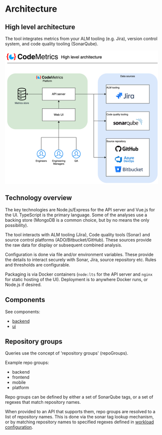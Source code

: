 # Architecture

## High level architecture

The tool integrates metrics from your ALM tooling (e.g. Jira), version control system, and code quality tooling (SonarQube).

![High level architecture](./architecture.png)

## Technology overview

The key technologies are Node.js/Express for the API server and Vue.js for the UI. TypeScript is the primary language. Some of the analyses use a backing store (MongoDB is a common choice, but by no means the only possibility).

The tool interacts with ALM tooling (Jira), Code quality tools (Sonar) and source control platforms (ADO/Bitbucket/GitHub). These sources provide the raw data for display or subsequent combined analysis.

Configuration is done via file and/or environment variables. These provide the details to interact securely with Sonar, Jira, source repository etc. Rules and thresholds are configurable.

Packaging is via Docker containers (`node:lts` for the API server and `nginx` for static hosting of the UI). Deployment is to anywhere Docker runs, or Node.js if desired.

## Components

See components:

- [backend](../backend)
- [ui](../ui)

## Repository groups

Queries use the concept of 'repository groups' (repoGroups).

Example repo groups:

- backend
- frontend
- mobile
- platform

Repo groups can be defined by either a set of SonarQube tags, or a set of regexes that match repository names.

When provided to an API that supports them, repo groups are resolved to a list of repository names. This is done via the sonar tag lookup mechanism, or by matching repository names to specified regexes defined in [workload configuration](./configuration.md).
